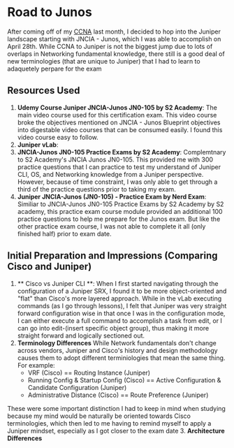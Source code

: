 # Road to Junos #
After coming off of my [CCNA](https://github.com/bobchen48/Writeups/blob/main/CCNA/My%20CCNA%20Journey.md) last month, I decided to hop into the Juniper landscape starting with JNCIA - Junos, which I was able to accomplish on April 28th. While CCNA to Juniper is not the biggest jump due to lots of overlaps in Networking fundamental knowledge, there still is a good deal of new terminologies (that are unique to Juniper) that I had to learn to adaquetely perpare for the exam

## Resources Used ##
1. **Udemy Course Juniper JNCIA-Junos JN0-105 by S2 Academy**: The main video course used for this certification exam. This video course broke the objectives mentioned on JNCIA - Junos Blueprint objectives into digestable video courses that can be consumed easily. I found this video course easy to follow.
2. **Juniper vLab**: 
3. **JNCIA-Junos JN0-105 Practice Exams by S2 Academy**: Complemtnary to S2 Academy's JNCIA Junos JN0-105. This provided me with 300 practice questions that I can practice to test my understand of Juniper CLI, OS, and Networking knowledge from a Juniper perspective. However, because of time constraint, I was only able to get through a third of the practice questions prior to taking my exam.
4. **Juniper JNCIA-Junos (JN0-105) - Practice Exam by Nerd Exam**: Similiar to JNCIA-Junos JN0-105 Practice Exams by S2 Academy by S2 academy, this practice exam course module provided an additional 100 practice questions to help me prepare for the Junos exam. But like the other practice exam course, I was not able to complete it all (only finished half) prior to exam date.

## Initial Preparation and Impressions (Comparing Cisco and Juniper) ##
1. ** Cisco vs Juniper CLI **: When I first started navigating through the configuration of a Juniper SRX, I found it to be more object-oriented and "flat" than Cisco's more layered approach. While in the vLab executing commands (as I go through lessons), I felt that Juniper was very straight forward configuration wise in that once I was in the configuration mode, I can either execute a full command to accomplish a task from edit, or I can go into edit-(insert specific object group), thus making it more straight forward and logically sectioned out.
2. **Terminology Differences** While Network fundamentals don't change across vendors, Juniper and Cisco's history and design methodology causes them to adopt different terminiologies that mean the same thing. For example:
   - VRF (Cisco) == Routing Instance (Juniper)
   - Running Config & Startup Config (Cisco) == Active Configuration & Candidate Configuration (Juniper)
   - Administrative Distance (Cisco) == Route Preference (Juniper)

  These were some important distinction I had to keep in mind when studying because my mind would be naturally be oriented towards Cisco terminologies, which then led to me having to remind myself to apply a Juniper mindset, especially as I got closer to the exam date 
3. **Architecture Differences**
